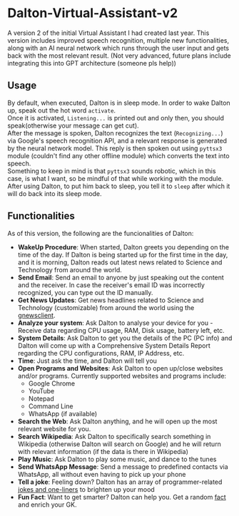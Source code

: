 # Dalton-Virtual-Assistant-v2
A version 2 of the initial Virtual Assistant I had created last year. This version includes improved speech recognition, multiple new functionalities, along with an AI neural network which runs through the user input and gets back with the most relevant result. (Not very advanced, future plans include integrating this into GPT architecture (someone pls help))

## Usage
By default, when executed, Dalton is in sleep mode. In order to wake Dalton up, speak out the hot word `activate`.  
Once it is activated, `Listening...` is printed out and only then, you should speak(otherwise your message can get cut).  
After the message is spoken, Dalton recognizes the text  (`Recognizing...`)  via Google's speech recognition API, and a relevant response is generated by the neural network model.
This reply is then spoken out using `pyttsx3` module (couldn't find any other offline module) which converts the text into speech.  
Something to keep in mind is that `pyttsx3` sounds robotic, which in this case, is what I want, so be mindful of that while working with the module.  
After using Dalton, to put him back to sleep, you tell it to `sleep` after which it will do back into its sleep mode.

## Functionalities
As of this version, the following are the funcionalities of Dalton:  
* __WakeUp Procedure__: When started, Dalton greets you depending on the time of the day. If Dalton is being started up for the first time in the day, and it is morning, Dalton reads out latest news related to Science and Technology from around the world.
* __Send Email__: Send an email to anyone by just speaking out the content and the receiver. In case the receiver's email ID was incorrectly recognized, you can type out the ID manually.
* __Get News Updates__: Get news headlines related to Science and Technology (customizable) from around the world using the [gnewsclient](https://pypi.org/project/gnewsclient/).
* __Analyze your system__: Ask Dalton to analyse your device for you - Receive data regarding CPU usage, RAM, Disk usage, battery left, etc.
* __System Details__: Ask Dalton to get you the details of the PC (PC info) and Dalton will come up with a Comprehensive System Details Report regarding the CPU configurations, RAM, IP Address, etc.
* __Time__: Just ask the time, and Dalton will tell you
* __Open Programs and Websites__: Ask Dalton to open up/close websites and/or programs. Currently supported websites and programs include:
  * Google Chrome
  * YouTube
  * Notepad
  * Command Line
  * WhatsApp (if available)
* __Search the Web__: Ask Dalton anything, and he will open up the most relevant website for you.
* __Search Wikipedia__: Ask Dalton to specifically search something in Wikipedia (otherwise Dalton will search on Google) and he will return with relevant information (if the data is there in Wikipedia)
* __Play Music__: Ask Dalton to play some music, and dance to the tunes
* __Send WhatsApp Message__: Send a message to predefined contacts via WhatsApp, all without even having to pick up your phone
* __Tell a joke__: Feeling down? Dalton has an array of programmer-related [jokes and one-liners](https://pypi.org/project/pyjokes/) to brighten up your mood
* __Fun Fact__: Want to get smarter? Dalton can help you. Get a random [fact](https://pypi.org/project/randfacts/) and enrich your GK.
